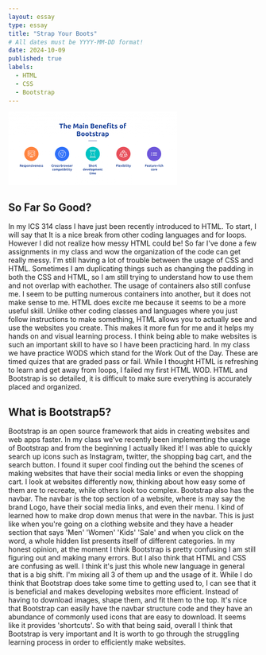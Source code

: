 ```yaml
---
layout: essay
type: essay
title: "Strap Your Boots"
# All dates must be YYYY-MM-DD format!
date: 2024-10-09
published: true
labels:
  - HTML
  - CSS
  - Bootstrap
---
```

<img class="img-fluid" src="../img/download.png">

## So Far So Good?
In my ICS 314 class I have just been recently introduced to HTML. To start, I will say that It is a nice break from other coding languages and for loops. However I did not realize how messy HTML could be! So far I've done a few assignments in my class and wow the organization of the code can get really messy. I'm still having a lot of trouble between the usage of CSS and HTML. Sometimes I am duplicating things such as changing the padding in both the CSS and HTML, so I am still trying to understand how to use them and not overlap with eachother. The usage of containers also still confuse me. I seem to be putting numerous containers into another, but it does not make sense to me. HTML does excite me because it seems to be a more useful skill. Unlike other coding classes and languages where you just follow instructions to make something, HTML allows you to actually see and use the websites you create. This makes it more fun for me and it helps my hands on and visual learning process. I think being able to make websites is such an important skill to have so I have been practicing hard. In my class we have practice WODS which stand for the Work Out of the Day. These are timed quizes that are graded pass or fail. While I thought HTML is refreshing to learn and get away from loops, I failed my first HTML WOD. HTML and Bootstrap is so detailed, it is difficult to make sure everything is accurately placed and organized. 

## What is Bootstrap5?
Bootstrap is an open source framework that aids in creating websites and web apps faster. In my class we've recently been implementing the usage of Bootstrap and from the beginning I actually liked it! I was able to quickly search up icons such as Instagram, twitter, the shopping bag cart, and the search button. I found it super cool finding out the behind the scenes of making websites that have their social media links or even the shopping cart. I look at websites differently now, thinking about how easy some of them are to recreate, while others look too complex. Bootstrap also has the navbar. The navbar is the top section of a website, where is may say the brand Logo, have their social media links, and even their menu. I kind of learned how to make drop down menus that were in the navbar. This is just like when you're going on a clothing website and they have a header section that says 'Men' 'Women' 'Kids' 'Sale' and when you click on the word, a whole hidden list presents itself of different categories. In my honest opinion, at the moment I think Bootstrap is pretty confusing I am still figuring out and making many errors. But I also think that HTML and CSS are confusing as well. I think it's just this whole new language in general that is a big shift. I'm mixing all 3 of them up and the usage of it. While I do think that Bootstrap does take some time to getting used to, I can see that it is beneficial and makes developing websites more efficient. Instead of having to download images, shape them, and fit them to the top. It's nice that Bootstrap can easily have the navbar structure code and they have an abundance of commonly used icons that are easy to download. It seems like it provides 'shortcuts'. So with that being said, overall I think that Bootstrap is very important and It is worth to go through the struggling learning process in order to efficiently make websites.   
